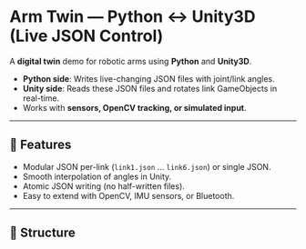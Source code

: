 # Arm Twin — Python ↔ Unity3D (Live JSON Control)

A **digital twin** demo for robotic arms using **Python** and **Unity3D**.

- **Python side**: Writes live-changing JSON files with joint/link angles.
- **Unity side**: Reads these JSON files and rotates link GameObjects in real-time.
- Works with **sensors, OpenCV tracking, or simulated input**.

---

## 🚀 Features
- Modular JSON per-link (`link1.json` … `link6.json`) or single JSON.
- Smooth interpolation of angles in Unity.
- Atomic JSON writing (no half-written files).
- Easy to extend with OpenCV, IMU sensors, or Bluetooth.

---

## 📂 Structure
